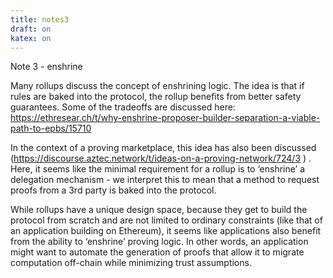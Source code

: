 ```yaml
--- 
title: notes3
draft: on 
katex: on 
---
```


Note 3 - enshrine

Many rollups discuss the concept of enshrining logic. The idea is that if rules are baked into the protocol, the rollup benefits from better safety guarantees. Some of the tradeoffs are discussed here: https://ethresear.ch/t/why-enshrine-proposer-builder-separation-a-viable-path-to-epbs/15710

In the context of a proving marketplace, this idea has also been discussed (https://discourse.aztec.network/t/ideas-on-a-proving-network/724/3 ) . Here, it seems like the minimal requirement for a rollup is to ‘enshrine’ a delegation mechanism - we interpret this to mean that a method to request proofs from a 3rd party is baked into the protocol. 

While rollups have a unique design space, because they get to build the protocol from scratch and are not limited to ordinary constraints (like that of an application building on Ethereum), it seems like applications also benefit from the ability to ‘enshrine’ proving logic. In other words, an application might want to automate the generation of proofs that allow it to migrate computation off-chain while minimizing trust assumptions.

